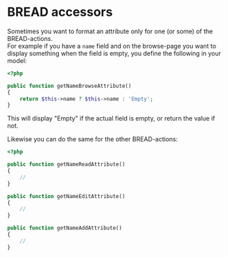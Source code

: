 # BREAD accessors

Sometimes you want to format an attribute only for one (or some) of the BREAD-actions.  
For example if you have a `name` field and on the browse-page you want to display something when the field is empty, you define the following in your model:
```php
<?php

public function getNameBrowseAttribute()
{
    return $this->name ? $this->name : 'Empty';
}
```

This will display "Empty" if the actual field is empty, or return the value if not.

Likewise you can do the same for the other BREAD-actions:

```php
<?php

public function getNameReadAttribute()
{
    //
}

public function getNameEditAttribute()
{
    //
}

public function getNameAddAttribute()
{
    //
}
```
